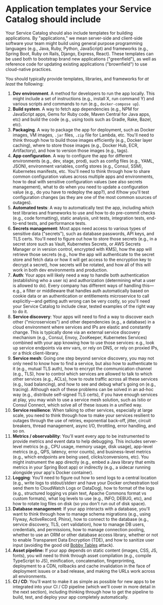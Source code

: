 # Application templates your Service Catalog should include

Your Service Catalog should also include templates for building applications. By "applications," we mean server-side
and client-side software your team might build using general purpose programming languages (e.g., Java, Ruby, Python,
JavaScript) and frameworks (e.g., Spring Boot, Ruby on Rails, Django, Express, React). These templates can be used both
to bootstrap brand new applications ("greenfield"), as well as reference code for updating existing applications
("brownfield") to use cloud-native practices.

You should typically provide templates, libraries, and frameworks for *at least* the following:

1. **Dev environment**. A method for developers to run the app locally. This might include a set of instructions (e.g., install X, run command Y) and various scripts and commands to run (e.g., `docker-compose up`).
2. **Build system**. A way to fetch app dependencies (e.g., NPM for JavaScript apps, Gems for Ruby code, Maven Central for Java apps, etc) and build the code (e.g., using tools such as Gradle, Rake, Bazel, etc).
3. **Packaging**. A way to package the app for deployment, such as Docker images, VM images, `.jar` files, `.zip` file for Lambda, etc. You'll need to think through how to build those images efficiently (e.g., Docker layer caching), where to store those images (e.g., Docker Hub, ECR, Artifactory), and how to version those images (e.g., tags).
4. **App configuration**. A way to configure the app for different environments (e.g., dev, stage, prod), such as config files (e.g., YAML, JSON), environment variables, config stores (e.g., Consul, SSM), Kubernetes manifests, etc. You'll need to think through how to share common configuration values across multiple apps and environments, how to deal with sensitive configuration values (see also secrets management), what to do when you need to update a configuration value (e.g., do you have to redeploy the app?), and if/how you'll test configuration changes (as they are one of the most common sources of outages).
5. **Automated tests**: A way to automatically test the app, including which test libraries and frameworks to use and how to do pre-commit checks (e.g., code formatting), static analysis, unit tests, integration tests, end-to-end tests, and performance tests.
6. **Secrets management**: Most apps need access to various types of sensitive data ("secrets"), such as database passwords, API keys, and TLS certs. You'll need to figure out how to store those secrets (e.g., in a secret store such as Vault, Kubernetes Secrets, or AWS Secrets Manager or in version control, encrypted with KMS), how the app will retrieve those secrets (e.g., how the app will authenticate to the secret store and fetch data or how it will get access to the encryption key to decrypt a secret), how secrets will be rotated, and how all of this will work in both dev environments and production.
7. **Auth**: Your apps will likely need a way to handle both authentication (establishing who a user is) and authorization (determining what a user is allowed to do). Every company has different ways of handling this—e.g., a filter or middleware that handles auth automatically based on cookie data or an authentication or entitlements microservice to call explicitly—and getting auth wrong can be very costly, so you'll need your Service Catalog to include clear, tested examples of the right way to do it.
8. **Service discovery**: Your apps will need to find a way to discover each other ("microservices") and other dependencies (e.g., a database) in a cloud environment where services and IPs are elastic and constantly change. This is typically done via an external service discovery mechanism (e.g., Consul, Envoy, ZooKeeper, Kubernetes Services) combined with your app knowing how to use those services: e.g., look up service endpoints via env vars, or rely on DNS, or rely on proxied IPs, or a thick client-library.
9. **Service mesh**: Going one step beyond service discovery, you may not only need to know how to find a service, but also how to authenticate to it (e.g., mutual TLS auth), how to encrypt the communication channel (e.g., TLS), how to control which services are allowed to talk to which other services (e.g., ACLs), how to route traffic across all these services (e.g., load balancing), and how to see and debug what's going on (e.g., tracing). Although each of these problems can be solved in an ad-hoc way (e.g., distribute self-signed TLS certs), if you have enough services at play, you may wish to use a service mesh solution, such as Istio or Consul Connect, which solve all of these issues in a unified way.
10. **Service resilience**: When talking to other services, especially at large scale, you need to think through how to make your services resilient to outages through the use of retries, exponential back-off, jitter, circuit breakers, thread management, async I/O, throttling, error handling, and so on.
11. **Metrics / observability**: You'll want every app to be instrumented to provide metrics and event data to help debugging. This includes server-level metrics (e.g., CPU usage, memory usage, disk usage), app-level metrics (e.g., QPS, latency, error counts), and business-level metrics (e.g., which endpoints are being used, clicks/conversions, etc). You might instrument the app directly (e.g., embed a Java library that emits metrics in your Spring Boot app) or indirectly (e.g., a sidecar running alongside your app's Docker container).
12. **Logging**: You'll need to figure out how to send logs to a central location (e.g., write logs to stdout/stderr and have your Docker orchestration tool send them to CloudWatch Logs or DataDog), how to format of the logs (e.g., structured logging vs plain text, Apache Commons format vs custom formats), what log levels to use (e.g., INFO, DEBUG, etc), and how to rotate log files on disk (so you don't run out of disk space).
13. **Database management**: If your app interacts with a database, you'll want to think through how to manage schema migrations (e.g., using Flyway, ActiveRecord, Phinx), how to connect to the database (e.g., service discovery, TLS, cert validation), how to manage DB users, credentials, and permissions, how to manage connection pooling, whether to use an ORM or other database access library, whether or not to enable Transparent Data Encryption (TDE), and how to sanitize user input (avoiding the good old [Bobby Tables](https://xkcd.com/327/) attack).
14. **Asset pipeline:** If your app depends on static content (images, CSS, JS, fonts), you will need to think through asset compilation (e.g., compile TypeScript to JS), minification, concatenation, fingerprinting, deployment to a CDN, rollbacks and cache invalidation in the face of deployment issues or a bad release, and making the URLs work across all environments.
15. **CI / CD**: You'll want to make it as simple as possible for new apps to be integrated into your CI / CD pipeline (which we'll cover in more detail in the next section), including thinking through how to get the pipeline to build, test, and deploy your app completely automatically.
